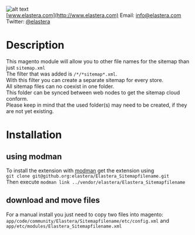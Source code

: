 ![alt text](http://www.elastera.com/wp-content/uploads/2015/06/elastera-logo-270x80.png "elastera")  
[www.elastera.com](http://www.elastera.com) Email: [info@elastera.com](info@elastera.com) Twitter: [@elastera](https://twitter.com/elastera)  

# Description
This magento module will allow you to other file names for the sitemap than just `sitemap.xml`  
The filter that was added is `/*/*sitemap*.xml`.  
With this filter you can create a separate sitemap for every store.  
All sitemap files can no coexist in one folder.  
This folder can be synced between web nodes to get the sitemap cloud conform.  
Please keep in mind that the used folder(s) may need to be created, if they are not yet existing.  

# Installation
## using modman
To install the extension with [modman](https://github.com/colinmollenhour/modman) get the extension using  
`git clone git@github.org:elastera/Elastera_Sitemapfilename.git`  
Then execute `modman link ../vendor/elastera/Elastera_Sitemapfilename`

## download and move files
For a manual install you just need to copy two files into magento:  
`app/code/community/Elastera/Sitemapfilename/etc/config.xml` and  
`app/etc/modules/Elastera_Sitemapfilename.xml`
